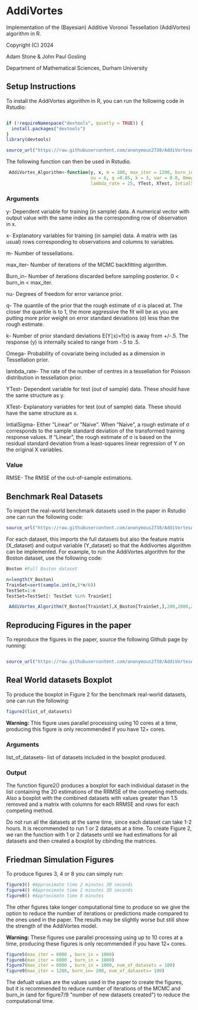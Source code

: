 AddiVortes
===========

Implementation of the (Bayesian) Additive Voronoi Tessellation (AddiVortes) algorithm in R.

Copyright (C) 2024

Adam Stone & John Paul Gosling

Department of Mathematical Sciences, Durham University
 
Setup Instructions
------------------

To install the AddiVortes algorithm in R, you can run the following code in Rstudio: 

```r

if (!requireNamespace("devtools", quietly = TRUE)) {
  install.packages("devtools")
}
library(devtools)

source_url("https://raw.githubusercontent.com/anonymous2738/AddiVortesAlgorithm/main/AddiVortesMainCode.R")

```
The following function can then be used in Rstudio.

```r
 AddiVortes_Algorithm<-function(y, x, m = 200, max_iter = 1200, burn_in = 200,
                                nu = 6, q =0.85, k = 3, var = 0.8, Omega = 3,
                                lambda_rate = 25, YTest, XTest, IntialSigma = "Linear")
```
### Arguments

y- Dependent variable for training (in sample) data. A numerical vector with output value with the same index as the corresponding row of observation in x.

x- Explanatory variables for training (in sample) data. A matrix with (as usual) rows corresponding to observations and columns to variables.

m- Number of tessellations.

max_iter- Number of iterations of the MCMC backfitting algorithm.

Burn_in- Number of iterations discarded before sampling posterior. 0 < burn_in < max_iter.

nu- Degrees of freedom for error variance prior.

q- The quantile of the prior that the rough estimate of σ is placed at. The closer the quantile is to 1, the more aggressive the fit will be as you are putting more prior weight on error standard deviations (σ) less than the rough estimate.

k- Number of prior standard deviations E(Y∣x)=f(x) is away from +/-.5. The response (y) is internally scaled to range from -.5 to .5. 

Omega- Probability of covariate being included as a dimension in Tessellation prior. 

lambda_rate- The rate of the number of centres in a tessellation for Poisson distribution in tessellation prior.

YTest- Dependent variable for test (out of sample) data. These should have the same structure as y.

XTest- Explanatory variables for test (out of sample) data. These should have the same structure as x.

IntialSigma- Either "Linear" or "Naive". When “Naive”, a rough estimate of σ corresponds to the sample standard deviation of the transformed training response values.
If “Linear”, the rough estimate of σ is based on the residual standard deviation from a least-squares linear regression of Y on the original X variables.

### Value

RMSE- The RMSE of the out-of-sample estimations.

Benchmark Real Datasets
-----------------------------

To import the real-world benchmark datasets used in the paper in Rstudio one can run the following code:

```r
source_url("https://raw.githubusercontent.com/anonymous2738/AddiVortesAlgorithm/main/Datasets.R")

```

For each dataset, this imports the full datasets but also the feature matrix (X_dataset) and output variable (Y_dataset) so that the Addivortes algorithm can be implemented. For example, to run the AddiVortes algorithm for the Boston dataset, use the following code:

```r
Boston #Full Boston dataset

n=length(Y_Boston)
TrainSet=sort(sample.int(n,5*n/6))
TestSet=1:n
TestSet=TestSet[! TestSet %in% TrainSet]

 AddiVortes_Algorithm(Y_Boston[TrainSet],X_Boston[TrainSet,],200,2000,200,6,0.85,3,0.8,3,25,Y_Boston[TestSet],X_Boston[TestSet,],IntialSigma = "Linear")

```
Reproducing Figures in the paper 
---------------------------

To reproduce the figures in the paper, source the following Github page by running:

```r

source_url("https://raw.githubusercontent.com/anonymous2738/AddiVortesAlgorithm/main/CodeForFigures.R")

```

Real World datasets Boxplot
--------------

To produce the boxplot in Figure 2 for the benchmark real-world datasets, one can run the following:

```r
figure2(list_of_datasets)
```
**Warning:** This figure uses parallel processing using 10 cores at a time, producing this figure is only recommended if you have 12+ cores.

### Arguments
list_of_datasets- list of datasets included in the boxplot produced.

### Output

The function figure2() produces a boxplot for each individual dataset in the list containing the 20 estimations of the RRMSE of the competing methods. Also a boxplot with the combined datasets with values greater than 1.5 removed and a matrix with columns for each RRMSE and rows for each competing method. 

Do not run all the datasets at the same time, since each dataset can take 1-2 hours. It is recommended to run 1 or 2 datasets at a time. To create Figure 2, we ran the function with 1 or 2 datasets until we had estimations for all datasets and then created a boxplot by cbinding the matrices.

Friedman Simulation Figures
--------------

To produce figures 3, 4 or 8 you can simply run:

```r
figure3() #Approximate time 2 minutes 30 seconds
figure4() #Approximate time 2 minutes 30 seconds
figure8() #Approximate time 8 minutes
```
The other figures take longer computational time to produce so we give the option to reduce the number of iterations or predictions made compared to the ones used in the paper. The results may be slightly worse but still show the strength of the AddiVortes model.

**Warning:** These figures use parallel processing using up to 10 cores at a time, producing these figures is only recommended if you have 12+ cores.

```r
figure5(max_iter = 6000 , burn_in = 1000) 
figure6(max_iter = 6000 , burn_in = 1000) 
figure7(max_iter = 6000 , burn_in = 1000, num_of_datasets = 100) 
figure9(max_iter = 1200, burn_in= 200, num_of_datasets= 100)


```

The defualt values are the values used in the paper to create the figures, but it is recommended to reduce number of iterations of the MCMC and burn_in (and for figure7/9 "number of new datasets created") to reduce the computational time.
